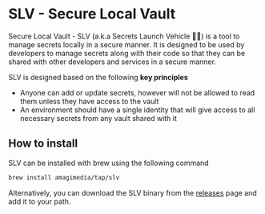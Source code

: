 # SLV - Secure Local Vault
Secure Local Vault - SLV (a.k.a Secrets Launch Vehicle 🔐🚀) is a tool to manage secrets locally in a secure manner. It is designed to be used by developers to manage secrets along with their code so that they can be shared with other developers and services in a secure manner.

SLV is designed based on the following **key principles**
 - Anyone can add or update secrets, however will not be allowed to read them unless they have access to the vault
 - An environment should have a single identity that will give access to all necessary secrets from any vault shared with it

 ## How to install
 SLV can be installed with brew using the following command
```zsh
brew install amagimedia/tap/slv
```
Alternatively, you can download the SLV binary from the [releases](https://github.com/amagimedia/slv-beta/releases/latest) page and add it to your path.